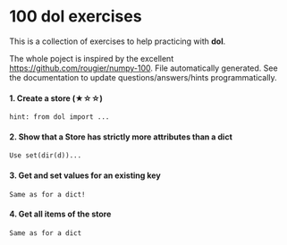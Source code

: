 


# 100 dol exercises

This is a collection of exercises to help practicing with **dol**.


The whole poject is inspired 
by the excellent  <https://github.com/rougier/numpy-100>.
File automatically generated. See the documentation to update questions/answers/hints programmatically.

#### 1. Create a store (★☆☆)
`hint: from dol import ...`
#### 2. Show that a Store has strictly more attributes than a dict
`Use set(dir(d))...`
#### 3. Get and set values for an existing key
`Same as for a dict!`
#### 4. Get all items of the store
`Same as for a dict`
